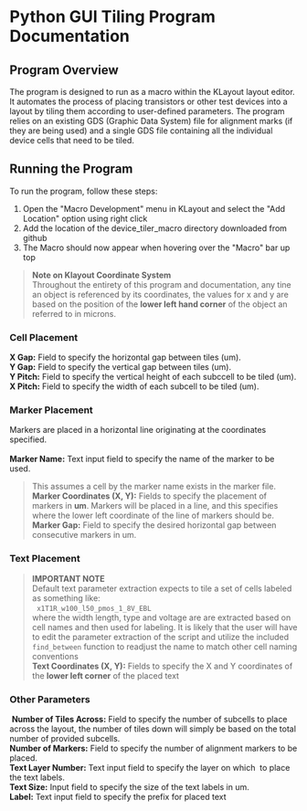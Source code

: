 # Python GUI Tiling Program Documentation

## Program Overview
The program is designed to run as a macro within the KLayout layout editor. It automates the process of placing transistors or other test devices into a layout by tiling them according to user-defined parameters. The program relies on an existing GDS (Graphic Data System) file for alignment marks (if they are being used) and a single GDS file containing all the individual device cells that need to be tiled.

## Running the Program
To run the program, follow these steps:

1. Open the "Macro Development" menu in KLayout and select the "Add Location" option using right click
2. Add the location of the device_tiler_macro directory downloaded from github
3. The Macro should now appear when hovering over the "Macro" bar up top

>  **Note on Klayout Coordinate System**  <br>
>  Throughout the entirety of this program and documentation, any tine an object is referenced by its coordinates, the values for x and y are based on the position of the **lower left hand corner** of the object an referred to in microns.

### Cell Placement
**X Gap:** Field to specify the horizontal gap between tiles (um).  <br>
**Y Gap:** Field to specify the vertical gap between tiles (um). <br>
**Y Pitch:** Field to specify the vertical height of each subccell to be tiled (um). <br>
**X Pitch:** Field to specify the width of each subcell to be tiled (um).

### Marker Placement
Markers are placed in a horizontal line originating at the coordinates specified. <br> <br>
**Marker Name:** Text input field to specify the name of the marker to be used.
> This assumes a cell by the marker name exists in the marker file.
**Marker Coordinates (X, Y):** Fields to specify the placement of markers in **um**.
> Markers will be placed in a line, and this specifies where the lower left coordinate of the line of markers should be. 
**Marker Gap:** Field to specify the desired horizontal gap between consecutive markers in um.




### Text Placement 
>  **IMPORTANT NOTE** <br> Default text parameter extraction expects to tile a set of cells labeled as something like: <br> 
> `x1T1R_w100_l50_pmos_1_8V_EBL` <br>
>  where the width length, type and voltage are are extracted based on cell names and then used for labeling. It is likely that the user will have to edit the parameter extraction of the script and utilize the included `find_between` function to readjust the name to match other cell naming conventions  <br>
**Text Coordinates (X, Y):** Fields to specify the X and Y coordinates of the **lower left corner** of the placed text


### Other Parameters
 **Number of Tiles Across:** Field to specify the number of subcells to place across the layout, the number of tiles down will simply be based on the total number of provided subcells. <br>
**Number of Markers:** Field to specify the number of alignment markers to be placed. <br>
**Text Layer Number:** Text input field to specify the layer on which  to place the text labels. <br>
**Text Size:** Input field to specify the size of the text labels in um. <br>
**Label:** Text input field to specify the prefix for placed text <br>


